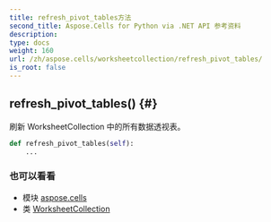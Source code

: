 ```yaml
---
title: refresh_pivot_tables方法
second_title: Aspose.Cells for Python via .NET API 参考资料
description:
type: docs
weight: 160
url: /zh/aspose.cells/worksheetcollection/refresh_pivot_tables/
is_root: false
---
```

##  refresh_pivot_tables() {#}
刷新 WorksheetCollection 中的所有数据透视表。



```python
def refresh_pivot_tables(self):
    ...
```





### 也可以看看
* 模块 [aspose.cells](../../)
* 类 [WorksheetCollection](/cells/python-net/zh/aspose.cells/worksheetcollection)
